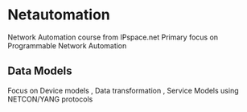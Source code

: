 # Netautomation

Network Automation course from IPspace.net
Primary focus on Programmable Network Automation

## Data Models
 Focus on Device models , Data transformation , Service Models using NETCON/YANG protocols 
